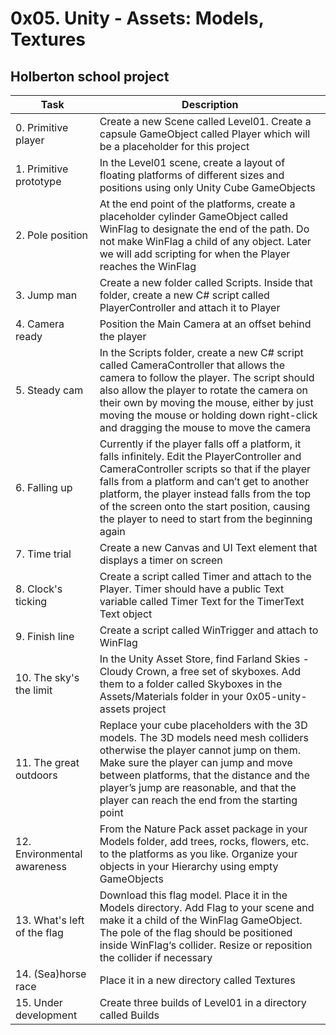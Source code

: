 # 0x05. Unity - Assets: Models, Textures

## Holberton school project

| Task | Description |
| --- | --- |
| 0. Primitive player | Create a new Scene called Level01. Create a capsule GameObject called Player which will be a placeholder for this project |
| 1. Primitive prototype | In the Level01 scene, create a layout of floating platforms of different sizes and positions using only Unity Cube GameObjects |
| 2. Pole position | At the end point of the platforms, create a placeholder cylinder GameObject called WinFlag to designate the end of the path. Do not make WinFlag a child of any object. Later we will add scripting for when the Player reaches the WinFlag |
| 3. Jump man | Create a new folder called Scripts. Inside that folder, create a new C# script called PlayerController and attach it to Player |
| 4. Camera ready | Position the Main Camera at an offset behind the player |
| 5. Steady cam | In the Scripts folder, create a new C# script called CameraController that allows the camera to follow the player. The script should also allow the player to rotate the camera on their own by moving the mouse, either by just moving the mouse or holding down right-click and dragging the mouse to move the camera |
| 6. Falling up | Currently if the player falls off a platform, it falls infinitely. Edit the PlayerController and CameraController scripts so that if the player falls from a platform and can’t get to another platform, the player instead falls from the top of the screen onto the start position, causing the player to need to start from the beginning again |
| 7. Time trial | Create a new Canvas and UI Text element that displays a timer on screen |
| 8. Clock's ticking | Create a script called Timer and attach to the Player. Timer should have a public Text variable called Timer Text for the TimerText Text object |
| 9. Finish line | Create a script called WinTrigger and attach to WinFlag |
| 10. The sky's the limit | In the Unity Asset Store, find Farland Skies - Cloudy Crown, a free set of skyboxes. Add them to a folder called Skyboxes in the Assets/Materials folder in your 0x05-unity-assets project |
| 11. The great outdoors | Replace your cube placeholders with the 3D models. The 3D models need mesh colliders otherwise the player cannot jump on them. Make sure the player can jump and move between platforms, that the distance and the player’s jump are reasonable, and that the player can reach the end from the starting point |
| 12. Environmental awareness | From the Nature Pack asset package in your Models folder, add trees, rocks, flowers, etc. to the platforms as you like. Organize your objects in your Hierarchy using empty GameObjects |
| 13. What's left of the flag | Download this flag model. Place it in the Models directory. Add Flag to your scene and make it a child of the WinFlag GameObject. The pole of the flag should be positioned inside WinFlag‘s collider. Resize or reposition the collider if necessary |
| 14. (Sea)horse race | Place it in a new directory called Textures |
| 15. Under development | Create three builds of Level01 in a directory called Builds |
